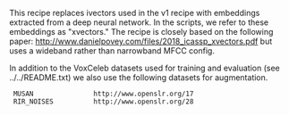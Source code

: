  This recipe replaces ivectors used in the v1 recipe with embeddings extracted
 from a deep neural network.  In the scripts, we refer to these embeddings as
 "xvectors."  The recipe is closely based on the following paper:
 http://www.danielpovey.com/files/2018_icassp_xvectors.pdf but uses a wideband
 rather than narrowband MFCC config.

 In addition to the VoxCeleb datasets used for training and evaluation (see
 ../../README.txt) we also use the following datasets for augmentation.

     MUSAN               http://www.openslr.org/17
     RIR_NOISES          http://www.openslr.org/28
